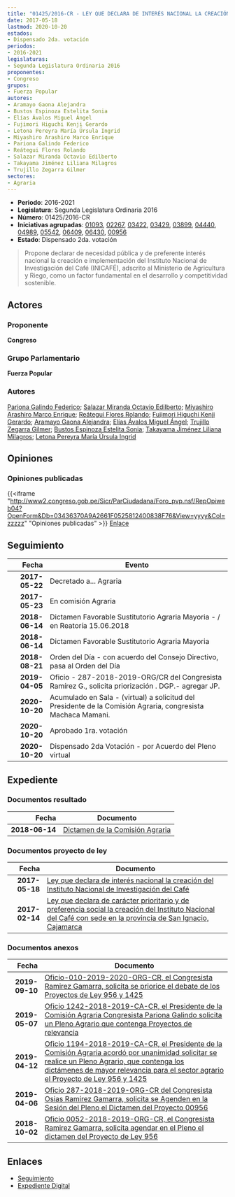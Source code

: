 ```yaml
---
title: "01425/2016-CR - LEY QUE DECLARA DE INTERÉS NACIONAL LA CREACIÓN DEL INSTITUTO NACIONAL DE INVESTIGACIÓN DEL CAFÉ"
date: 2017-05-18
lastmod: 2020-10-20
estados:
- Dispensado 2da. votación
periodos:
- 2016-2021
legislaturas:
- Segunda Legislatura Ordinaria 2016
proponentes:
- Congreso
grupos:
- Fuerza Popular
autores:
- Aramayo Gaona Alejandra
- Bustos Espinoza Estelita Sonia
- Elías Ávalos Miguel Ángel
- Fujimori Higuchi Kenji Gerardo
- Letona Pereyra María Úrsula Ingrid
- Miyashiro Arashiro Marco Enrique
- Pariona Galindo Federico
- Reátegui Flores Rolando
- Salazar Miranda Octavio Edilberto
- Takayama Jiménez Liliana Milagros
- Trujillo Zegarra Gilmer
sectores:
- Agraria
---
```

- **Periodo**: 2016-2021
- **Legislatura**: Segunda Legislatura Ordinaria 2016
- **Número**: 01425/2016-CR
- **Iniciativas agrupadas**: [01093](../../01000/01093), [02267](../../02200/02267), [03422](../../03400/03422), [03429](../../03400/03429), [03899](../../03800/03899), [04440](../../04400/04440), [04989](../../04900/04989), [05542](../../05500/05542), [06409](../../06400/06409), [06430](../../06400/06430), [00956](../../00900/00956)
- **Estado**: Dispensado 2da. votación

> Propone declarar de necesidad pública y de preferente interés nacional la creación e implementación del Instituto Nacional de Investigación del Café (INICAFÉ), adscrito al Ministerio de Agricultura y Riego, como un factor fundamental en el desarrollo y competitividad sostenible.


## Actores

### Proponente

**Congreso**

### Grupo Parlamentario

**Fuerza Popular**

### Autores

[Pariona Galindo Federico](mailto:mailto:fpariona@congreso.gob.pe); [Salazar Miranda Octavio Edilberto](mailto:mailto:osalazar@congreso.gob.pe); [Miyashiro Arashiro Marco Enrique](mailto:mailto:mmiyashiro@congreso.gob.pe); [Reátegui Flores Rolando](mailto:mailto:rreategui@congreso.gob.pe); [Fujimori Higuchi Kenji Gerardo](mailto:mailto:kfujimorih@congreso.gob.pe); [Aramayo Gaona Alejandra](mailto:mailto:maramayo@congreso.gob.pe); [Elías Ávalos Miguel Ángel](mailto:mailto:melias@congreso.gob.pe); [Trujillo Zegarra Gilmer](mailto:mailto:gtrujilloz@congreso.gob.pe); [Bustos Espinoza Estelita Sonia](mailto:mailto:ebustos@congreso.gob.pe); [Takayama Jiménez Liliana Milagros](mailto:mailto:ltakayama@congreso.gob.pe); [Letona Pereyra María Úrsula Ingrid](mailto:mailto:mletona@congreso.gob.pe)

## Opiniones

### Opiniones publicadas

{{<iframe "http://www2.congreso.gob.pe/Sicr/ParCiudadana/Foro_pvp.nsf/RepOpiweb04?OpenForm&Db=03436370A9A2661F0525812400838F76&View=yyyy&Col=zzzzz" "Opiniones publicadas" >}}
[Enlace](http://www2.congreso.gob.pe/Sicr/ParCiudadana/Foro_pvp.nsf/RepOpiweb04?OpenForm&Db=03436370A9A2661F0525812400838F76&View=yyyy&Col=zzzzz)


## Seguimiento

| Fecha | Evento |
|------:|--------|
| **2017-05-22** | Decretado a... Agraria |
| **2017-05-23** | En comisión Agraria |
| **2018-06-14** | Dictamen Favorable Sustitutorio Agraria Mayoria - / en Reatoría 15.06.2018 |
| **2018-06-14** | Dictamen Favorable Sustitutorio Agraria Mayoria |
| **2018-08-21** | Orden del Día - con acuerdo del Consejo Directivo, pasa al Orden del Día |
| **2019-04-05** | Oficio - 287-2018-2019-ORG/CR del Congresista Ramírez G., solicita priorización . DGP.- agregar JP. |
| **2020-10-20** | Acumulado en Sala - (virtual) a solicitud del Presidente de la Comisión Agraria, congresista Machaca Mamani. |
| **2020-10-20** | Aprobado 1ra. votación |
| **2020-10-20** | Dispensado 2da Votación - por Acuerdo del Pleno virtual |

## Expediente

### Documentos resultado

| Fecha | Documento |
|------:|-----------|
| **2018-06-14** | [Dictamen de la Comisión Agraria](http://www.leyes.congreso.gob.pe/Documentos/2016_2021/Dictamenes/Proyectos_de_Ley/00956DC01MAY20180614.pdf) |

### Documentos proyecto de ley

| Fecha | Documento |
|------:|-----------|
| **2017-05-18** | [Ley que declara de interés nacional la creación del Instituto Nacional de Investigación del Café](http://www.leyes.congreso.gob.pe/Documentos/2016_2021/Proyectos_de_Ley_y_de_Resoluciones_Legislativas/PL0142520170518.D..pdf) |
| **2017-02-14** | [Ley que declara de carácter prioritario y de preferencia social la creación del Instituto Nacional del Café con sede en la provincia de San Ignacio, Cajamarca](http://www.leyes.congreso.gob.pe/Documentos/2016_2021/Proyectos_de_Ley_y_de_Resoluciones_Legislativas/PL0095520170214.pdf) |

### Documentos anexos

| Fecha | Documento |
|------:|-----------|
| **2019-09-10** | [Oficio-010-2019-2020-ORG-CR, el Congresista Ramirez Gamarra, solicita se priorice el debate de los Proyectos de Ley 956 y 1425](http://www.leyes.congreso.gob.pe/Documentos/2016_2021/Oficios/Congresistas/OFICIO-010-2019-2020-ORG-CR.pdf) |
| **2019-05-07** | [Oficio 1242-2018-2019-CA-CR, el Presidente de la Comisión Agraria Congresista Pariona Galindo solicita un Pleno Agrario que contenga Proyectos de relevancia](http://www.leyes.congreso.gob.pe/Documentos/2016_2021/Oficios/Comisiones_Ordinarias/OFICIO-1242-2018-2019-CA-CR.pdf) |
| **2019-04-12** | [Oficio 1194-2018-2019-CA-CR, el Presidente de la Comisión Agraria acordó por unanimidad solicitar se realice un Pleno Agrario, que contenga los dictámenes de mayor relevancia para el sector agrario el Proyecto de Ley 956 y 1425](http://www.leyes.congreso.gob.pe/Documentos/2016_2021/Oficios/Comisiones_Ordinarias/OFICIO-1194-2018-2019-CA-CR.pdf) |
| **2019-04-06** | [Oficio 287-2018-2019-ORG-CR del Congresista Osias Ramírez Gamarra, solicita se Agenden en la Sesión del Pleno el Dictamen del Proyecto 00956](http://www.leyes.congreso.gob.pe/Documentos/2016_2021/Oficios/Congresistas/OFICIO-287-2018-2019-ORG-CR.pdf) |
| **2018-10-02** | [Oficio 0052-2018-2019-ORG-CR, el Congresista Ramirez Gamarra, solicita agendar en el Pleno el dictamen del Proyecto de Ley 956](http://www.leyes.congreso.gob.pe/Documentos/2016_2021/Oficios/Congresistas/OFICIO-0052-2018-2019-ORG-CR.PDF) |

## Enlaces

- [Seguimiento](http://www2.congreso.gob.pe/Sicr/TraDocEstProc/CLProLey2016.nsf/f7fff46988ca05b1052578e100829cc7/052c545a9dc8a904052581240080ee2a?OpenDocument)
- [Expediente Digital](http://www2.congreso.gob.pe/Sicr/TraDocEstProc/Expvirt_2011.nsf/visbusqptramdoc1621/01425?opendocument)

